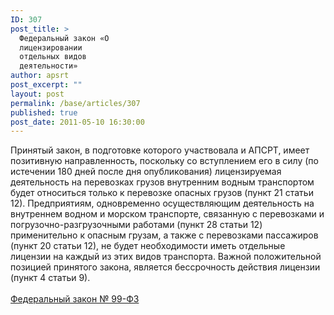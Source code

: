 ```yaml
---
ID: 307
post_title: >
  Федеральный закон «О
  лицензировании
  отдельных видов
  деятельности»
author: apsrt
post_excerpt: ""
layout: post
permalink: /base/articles/307
published: true
post_date: 2011-05-10 16:30:00
---
```

Принятый закон, в подготовке которого участвовала и АПСРТ, имеет позитивную направленность, поскольку со вступлением его в силу (по истечении 180 дней после дня опубликования) лицензируемая  деятельность на перевозках грузов внутренним водным транспортом будет относиться только к перевозке опасных грузов (пункт 21 статьи 12). Предприятиям, одновременно осуществляющим деятельность на внутреннем водном и морском транспорте, связанную с перевозками и погрузочно-разгрузочными  работами (пункт 28 статьи 12) применительно к опасным грузам, а также с перевозками пассажиров (пункт 20 статьи 12), не будет необходимости  иметь отдельные лицензии на каждый из этих видов транспорта. Важной положительной позицией принятого закона, является бессрочность действия лицензии (пункт 4 статьи 9).<br />
<br />
<a href="http://www.apsrt.ru/docs/99-fz.doc">Федеральный закон № 99-ФЗ</a>